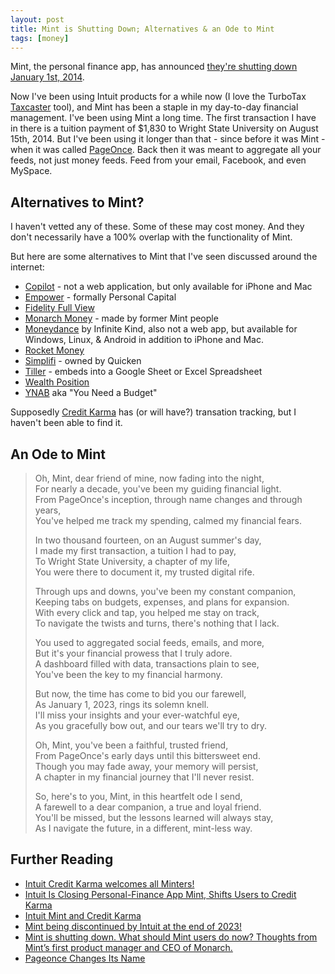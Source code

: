 ```yaml
---
layout: post
title: Mint is Shutting Down; Alternatives & an Ode to Mint
tags: [money]
---
```


Mint, the personal finance app, has announced [they're shutting down January 1st, 2014](https://mint.intuit.com/blog/mint-app-news/intuit-credit-karma-welcomes-minters/).

Now I've been using Intuit products for a while now (I love the TurboTax [Taxcaster](https://turbotax.intuit.com/tax-tools/calculators/taxcaster/) tool), and Mint has been a staple in my day-to-day financial management. I've been using Mint a long time. The first transaction I have in there is a tuition payment of $1,830 to Wright State University on August 15th, 2014. But I've been using it longer than that - since before it was Mint - when it was called [PageOnce](https://techcrunch.com/2008/06/02/one-stop-account-manager-pageonce-launches/). Back then it was meant to aggregate all your feeds, not just money feeds. Feed from your email, Facebook, and even MySpace.

## Alternatives to Mint?

I haven't vetted any of these. Some of these may cost money. And they don't necessarily have a 100% overlap with the functionality of Mint.

But here are some alternatives to Mint that I've seen discussed around the internet:

* [Copilot](https://copilot.money/) - not a web application, but only available for iPhone and Mac
* [Empower](https://www.empower.com/) - formally Personal Capital
* [Fidelity Full View](https://www.fidelity.com/spend-save/full-view/overview)
* [Monarch Money](https://www.monarchmoney.com/) - made by former Mint people
* [Moneydance](https://moneydance.com/) by Infinite Kind, also not a web app, but available for Windows, Linux, & Android in addition to iPhone and Mac.
* [Rocket Money](https://www.rocketmoney.com/)
* [Simplifi](https://app.simplifimoney.com/) - owned by Quicken
* [Tiller](https://www.tillerhq.com/) - embeds into a Google Sheet or Excel Spreadsheet
* [Wealth Position ](https://www.wealthposition.com/home)
* [YNAB](https://www.ynab.com/) aka "You Need a Budget"

Supposedly [Credit Karma](https://www.creditkarma.com/) has (or will have?) transation tracking, but I haven't been able to find it.

## An Ode to Mint

> Oh, Mint, dear friend of mine, now fading into the night,<br />
> For nearly a decade, you've been my guiding financial light.<br />
> From PageOnce's inception, through name changes and through years,<br />
> You've helped me track my spending, calmed my financial fears.<br />
> 
> In two thousand fourteen, on an August summer's day,<br />
> I made my first transaction, a tuition I had to pay,<br />
> To Wright State University, a chapter of my life,<br />
> You were there to document it, my trusted digital rife.<br />
> 
> Through ups and downs, you've been my constant companion,<br />
> Keeping tabs on budgets, expenses, and plans for expansion.<br />
> With every click and tap, you helped me stay on track,<br />
> To navigate the twists and turns, there's nothing that I lack.<br />
> 
> You used to aggregated social feeds, emails, and more,<br />
> But it's your financial prowess that I truly adore.<br />
> A dashboard filled with data, transactions plain to see,<br />
> You've been the key to my financial harmony.<br />
> 
> But now, the time has come to bid you our farewell,<br />
> As January 1, 2023, rings its solemn knell.<br />
> I'll miss your insights and your ever-watchful eye,<br />
> As you gracefully bow out, and our tears we'll try to dry.<br />
> 
> Oh, Mint, you've been a faithful, trusted friend,<br />
> From PageOnce's early days until this bittersweet end.<br />
> Though you may fade away, your memory will persist,<br />
> A chapter in my financial journey that I'll never resist.<br />
> 
> So, here's to you, Mint, in this heartfelt ode I send,<br />
> A farewell to a dear companion, a true and loyal friend.<br />
> You'll be missed, but the lessons learned will always stay,<br />
> As I navigate the future, in a different, mint-less way.<br />

## Further Reading

* [Intuit Credit Karma welcomes all Minters!](https://mint.intuit.com/blog/mint-app-news/intuit-credit-karma-welcomes-minters/)
* [Intuit Is Closing Personal-Finance App Mint, Shifts Users to Credit Karma](https://www.bloomberg.com/news/articles/2023-11-01/intuit-winds-down-personal-finance-app-mint-shifts-users-to-credit-karma)
* [Intuit Mint and Credit Karma](https://support.creditkarma.com/s/article/Intuit-Mint-and-Credit-Karma)
* [Mint being discontinued by Intuit at the end of 2023!](https://www.reddit.com/r/personalfinance/comments/17lskp5/mint_being_discontinued_by_intuit_at_the_end_of/)
* [Mint is shutting down. What should Mint users do now? Thoughts from Mint’s first product manager and CEO of Monarch.](https://www.monarchmoney.com/blog/mint-shutting-down)
* [Pageonce Changes Its Name](https://www.forbes.com/sites/tomtaulli/2013/05/06/pageonce-changes-its-name-and-gets-ready-for-the-mobile-payments-revolution/)

